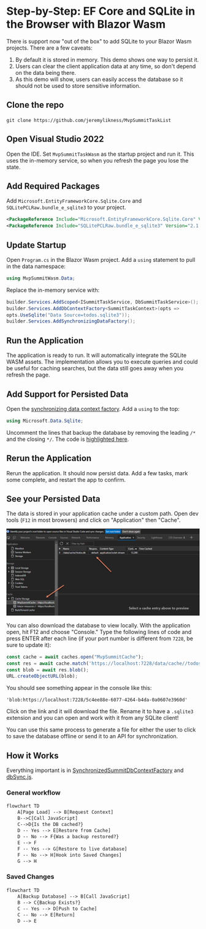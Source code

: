 # Step-by-Step: EF Core and SQLite in the Browser with Blazor Wasm

There is support now "out of the box" to add SQLite to your Blazor Wasm projects. There are a few caveats:

1. By default it is stored in memory. This demo shows one way to persist it.
1. Users can clear the client application data at any time, so don't depend on the data being there.
1. As this demo will show, users can easily access the database so it should not be used to store sensitive information.

## Clone the repo

`git clone https://github.com/jeremylikness/MvpSummitTaskList`

## Open Visual Studio 2022

Open the IDE. Set `MvpSummitTaskWasm` as the startup project and run it. This uses the in-memory service, so when you refresh the page you lose the state.

## Add Required Packages

Add `Microsoft.EntityFrameworkCore.Sqlite.Core` and `SQLitePCLRaw.bundle_e_sqlite3` to your project.

```xml
<PackageReference Include="Microsoft.EntityFrameworkCore.Sqlite.Core" Version="7.0.0-preview.2.22153.1" />
<PackageReference Include="SQLitePCLRaw.bundle_e_sqlite3" Version="2.1.0-pre20220318192836" />
```
## Update Startup

Open `Program.cs` in the Blazor Wasm project. Add a `using` statement to pull in the data namespace:

```csharp
using MvpSummitWasm.Data;
```

Replace the in-memory service with:

```csharp
builder.Services.AddScoped<ISummitTaskService, DbSummitTaskService>();
builder.Services.AddDbContextFactory<SummitTaskContext>(opts =>
opts.UseSqlite("Data Source=todos.sqlite3"));
builder.Services.AddSynchronizingDataFactory();
```

## Run the Application

The application is ready to run. It will automatically integrate the SQLite WASM assets. The implementation allows you to execute queries and could be useful for caching searches, but the data still goes away when you refresh the page.

## Add Support for Persisted Data

Open the [synchronizing data context factory](https://github.com/JeremyLikness/MvpSummitTaskList/blob/main/MvpSummitWasm/Data/SynchronizedSummitDbContextFactory.cs). Add a `using` to the top:

```csharp
using Microsoft.Data.Sqlite;
```

Uncomment the lines that backup the database by removing the leading `/*` and the closing `*/`. The code is [highlighted here](https://github.com/JeremyLikness/MvpSummitTaskList/blob/main/MvpSummitWasm/Data/SynchronizedSummitDbContextFactory.cs#L88-L97).

## Rerun the Application

Rerun the application. It should now persist data. Add a few tasks, mark some complete, and restart the app to confirm.

## See your Persisted Data

The data is stored in your application cache under a custom path. Open dev tools (`F12` in most browsers) and click on "Application" then "Cache".

![Application cache](./images/appcache.png)

You can also download the database to view locally. With the application open, hit F12 and choose "Console." Type the following lines of code and press ENTER after each line (if your port number is different from `7228`, be sure to update it):

```javascript
const cache = await caches.open("MvpSummitCache");
const res = await cache.match('https://localhost:7228/data/cache//todos.db');
const blob = await res.blob();
URL.createObjectURL(blob);
```

You should see something appear in the console like this:

```
'blob:https://localhost:7228/5c4ee88e-6077-4264-b4da-0a0607e3960d'
```

Click on the link and it will download the file. Rename it to have a `.sqlite3` extension and you can open and work with it from any SQLite client!

You can use this same process to generate a file for either the user to click to save the database offline or send it to an API for synchronization.

## How it Works

Everything important is in [SynchronizedSummitDbContextFactory](https://github.com/JeremyLikness/MvpSummitTaskList/blob/main/MvpSummitWasm/Data/SynchronizedSummitDbContextFactory.cs) and [dbSync.js](https://github.com/JeremyLikness/MvpSummitTaskList/blob/main/MvpSummitWasm/wwwroot/dbSync.js).

### General workflow

```mermaid
flowchart TD
    A[Page Load] --> B[Request Context]
    B-->C[Call JavaScript]
    C-->D{Is the DB cached?}
    D -- Yes --> E[Restore from Cache]
    D -- No --> F{Was a backup restored?}
    E --> F
    F -- Yes --> G[Restore to live database]
    F -- No --> H[Hook into Saved Changes]
    G --> H
```

### Saved Changes

```mermaid
flowchart TD
    A[Backup Database] --> B[Call JavaScript]
    B --> C{Backup Exists?}
    C -- Yes --> D[Push to Cache]
    C -- No --> E[Return]
    D --> E